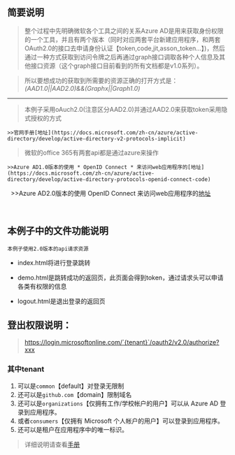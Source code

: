 ## 简要说明

> 整个过程中先明确微软各个工具之间的关系Azure AD是用来获取身份权限的一个工具，并且有两个版本（同时对应两套平台新建应用程序，和两套OAuth2.0的接口去申请身份认证【token,code,jit,asson_token...】)，然后通过一种方式获取到访问令牌之后再通过graph接口调取各种个人信息及其他接口资源（这个graph接口目前看到的所有文档都是v1.0系列）。

>所以要想成功的获取到所需要的资源正确的打开方式是：*(AAD1.0||AAD2.0)&&(Graphx||Graph1.0)*

***

>本例子采用oAuch2.0(注意区分AAD2.0)并通过AAD2.0来获取token采用隐式授权的方式

	>>官网手册[地址](https://docs.microsoft.com/zh-cn/azure/active-directory/develop/active-directory-v2-protocols-implicit)

>微软的office 365有两套api都是通过azure来操作

	>>Azure AD1.0版本的使用 * OpenID Connect * 来访问web应用程序的[地址](https://docs.microsoft.com/zh-cn/azure/active-directory/develop/active-directory-protocols-openid-connect-code)
  
  
	>>Azure AD2.0版本的使用 OpenID Connect 来访问web应用程序的[地址](https://developer.microsoft.com/zh-cn/graph/docs/concepts/auth_v2_user)
  
  
## 本例子中的文件功能说明

    本例子使用2.0版本的api请求资源

*	index.html将进行登录跳转

*	demo.html是跳转成功的返回页，此页面会得到token，通过请求头可以申请各类有权限的信息

*	logout.html是退出登录的返回页

##  登出权限说明：
 >https://login.microsoftonline.com/`{tenant}`/oauth2/v2.0/authorize?xxx
 
###   其中tenant
1.   可以是`common`【default】对登录无限制
2.   还可以是`github.com`【domain】限制域名
3.   还可以是`organizations`【仅拥有工作/学校帐户的用户】可以从 Azure AD 登录到应用程序。
4.   或者`consumers`【仅拥有 Microsoft 个人帐户的用户】可以登录到应用程序。
5.   还可以是租户在应用程序中的唯一标识。
>详细说明请查看[手册](https://docs.microsoft.com/zh-cn/azure/active-directory/develop/active-directory-v2-protocols-oidc)
